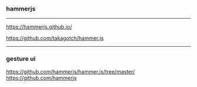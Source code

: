### hammerjs
---
https://hammerjs.github.io/

https://github.com/takagotch/hammer.js

---
### gesture ui
https://github.com/hammerjs/hammer.js/tree/master/
https://github.com/hammerjs


